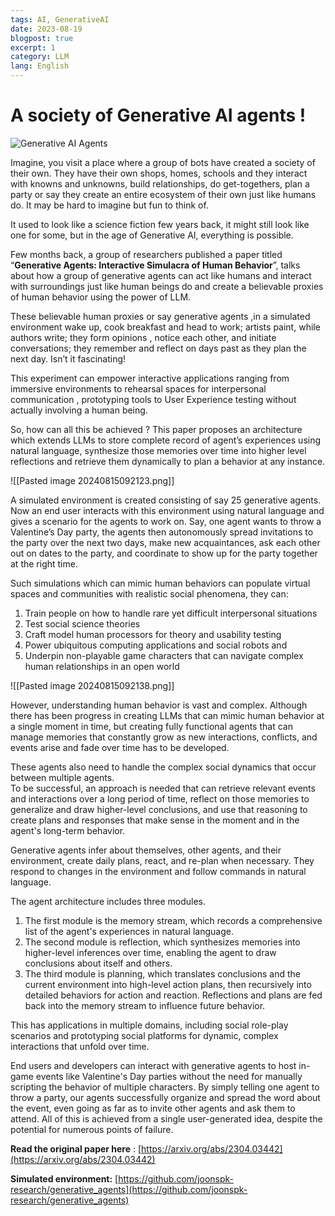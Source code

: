 ```yaml
---
tags: AI, GenerativeAI
date: 2023-08-19
blogpost: true
excerpt: 1
category: LLM
lang: English
---
```

# A society of Generative AI agents !

![Generative AI Agents](./images/generative_ai_agents.png)

Imagine, you visit a place where a group of bots have created a society of their own. They have their own shops, homes, schools and they interact with knowns and unknowns, build relationships, do get-togethers, plan a party or say they create an entire ecosystem of their own just like humans do. It may be hard to imagine but fun to think of.

It used to look like a science fiction few years back, it might still look like one for some, but in the age of Generative AI, everything is possible.  

Few months back, a group of researchers published a paper titled “**Generative Agents: Interactive Simulacra of Human Behavior**”, talks about how a group of generative agents can act like humans and interact with surroundings just like human beings do and create a believable proxies of human behavior using the power of LLM.

These believable human proxies or say generative agents ,in a simulated environment wake up, cook breakfast and head to work; artists paint, while authors write; they form opinions , notice each other, and initiate conversations; they remember and reflect on days past as they plan the next day. Isn’t it fascinating!

This experiment can empower interactive applications ranging from immersive environments to rehearsal spaces for interpersonal communication , prototyping tools to User Experience testing without actually involving a human being.  
  
So, how can all this be achieved ? This paper proposes an architecture which extends LLMs to store complete record of agent’s experiences using natural language, synthesize those memories over time into higher level reflections and retrieve them dynamically to plan a behavior at any instance.  


![[Pasted image 20240815092123.png]]

A simulated environment is created consisting of say 25 generative agents. Now an end user interacts with this environment using natural language and gives a scenario for the agents to work on. Say, one agent wants to throw a Valentine’s Day party, the agents then autonomously spread invitations to the party over the next two days, make new acquaintances, ask each other out on dates to the party, and coordinate to show up for the party together at the right time.

Such simulations which can mimic human behaviors can populate virtual spaces and communities with realistic social phenomena, they can:

1. Train people on how to handle rare yet difficult interpersonal situations
2. Test social science theories
3. Craft model human processors for theory and usability testing
4. Power ubiquitous computing applications and social robots and
5. Underpin non-playable game characters that can navigate complex human relationships in an open world

  ![[Pasted image 20240815092138.png]]

However, understanding human behavior is vast and complex. Although there has been progress in creating LLMs that can mimic human behavior at a single moment in time, but creating fully functional agents that can manage memories that constantly grow as new interactions, conflicts, and events arise and fade over time has to be developed.

These agents also need to handle the complex social dynamics that occur between multiple agents.  
To be successful, an approach is needed that can retrieve relevant events and interactions over a long period of time, reflect on those memories to generalize and draw higher-level conclusions, and use that reasoning to create plans and responses that make sense in the moment and in the agent's long-term behavior.  
  

Generative agents infer about themselves, other agents, and their environment, create daily plans, react, and re-plan when necessary. They respond to changes in the environment and follow commands in natural language.

The agent architecture includes three modules.

1. The first module is the memory stream, which records a comprehensive list of the agent's experiences in natural language.
2. The second module is reflection, which synthesizes memories into higher-level inferences over time, enabling the agent to draw conclusions about itself and others.
3. The third module is planning, which translates conclusions and the current environment into high-level action plans, then recursively into detailed behaviors for action and reaction. Reflections and plans are fed back into the memory stream to influence future behavior.

This has applications in multiple domains, including social role-play scenarios and prototyping social platforms for dynamic, complex interactions that unfold over time.

  
End users and developers can interact with generative agents to host in-game events like Valentine's Day parties without the need for manually scripting the behavior of multiple characters. By simply telling one agent to throw a party, our agents successfully organize and spread the word about the event, even going as far as to invite other agents and ask them to attend. All of this is achieved from a single user-generated idea, despite the potential for numerous points of failure.  

  
  
**Read the original paper here** : [https://arxiv.org/abs/2304.03442](https://arxiv.org/abs/2304.03442)

**Simulated environment:** [https://github.com/joonspk-research/generative_agents](https://github.com/joonspk-research/generative_agents)